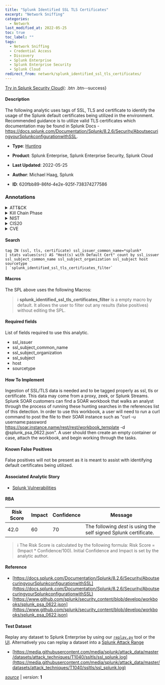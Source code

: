 ```yaml
---
title: "Splunk Identified SSL TLS Certificates"
excerpt: "Network Sniffing"
categories:
  - Network
last_modified_at: 2022-05-25
toc: true
toc_label: ""
tags:
  - Network Sniffing
  - Credential Access
  - Discovery
  - Splunk Enterprise
  - Splunk Enterprise Security
  - Splunk Cloud
redirect_from: network/splunk_identified_ssl_tls_certificates/
---
```




[Try in Splunk Security Cloud](https://www.splunk.com/en_us/cyber-security.html){: .btn .btn--success}

#### Description

The following analytic uses tags of SSL, TLS and certificate to identify the usage of the Splunk default certificates being utilized in the environment. Recommended guidance is to utilize valid TLS certificates which documentation may be found in Splunk Docs - https://docs.splunk.com/Documentation/Splunk/8.2.6/Security/AboutsecuringyourSplunkconfigurationwithSSL.

- **Type**: [Hunting](https://github.com/splunk/security_content/wiki/Detection-Analytic-Types)
- **Product**: Splunk Enterprise, Splunk Enterprise Security, Splunk Cloud

- **Last Updated**: 2022-05-25
- **Author**: Michael Haag, Splunk
- **ID**: 620fbb89-86fd-4e2e-925f-738374277586

### Annotations
<details>
  <summary>ATT&CK</summary>

<div markdown="1">

#### [ATT&CK](https://attack.mitre.org/)

| ID          | Technique   | Tactic         |
| ----------- | ----------- |--------------- |
| [T1040](https://attack.mitre.org/techniques/T1040/) | Network Sniffing | Credential Access, Discovery |

</div>
</details>


<details>
  <summary>Kill Chain Phase</summary>

<div markdown="1">

* Reconnaissance


</div>
</details>


<details>
  <summary>NIST</summary>

<div markdown="1">

* DE.CM



</div>
</details>

<details>
  <summary>CIS20</summary>

<div markdown="1">

* CIS 3
* CIS 5
* CIS 16



</div>
</details>

<details>
  <summary>CVE</summary>

<div markdown="1">


</div>
</details>


#### Search

```
tag IN (ssl, tls, certificate) ssl_issuer_common_name=*splunk* 
| stats values(src) AS "Host(s) with Default Cert" count by ssl_issuer ssl_subject_common_name ssl_subject_organization ssl_subject host sourcetype 
| `splunk_identified_ssl_tls_certificates_filter`
```

#### Macros
The SPL above uses the following Macros:

> :information_source:
> **splunk_identified_ssl_tls_certificates_filter** is a empty macro by default. It allows the user to filter out any results (false positives) without editing the SPL.



#### Required fields
List of fields required to use this analytic.
* ssl_issuer
* ssl_subject_common_name
* ssl_subject_organization
* ssl_subject
* host
* sourcetype



#### How To Implement
Ingestion of SSL/TLS data is needed and to be tagged properly as ssl, tls or certificate. This data may come from a proxy, zeek, or Splunk Streams. Splunk SOAR customers can find a SOAR workbook that walks an analyst through the process of running these hunting searches in the references list of this detection. In order to use this workbook, a user will need to run a curl command to post the file to their SOAR instance such as &#34;curl -u username:password https://soar.instance.name/rest/rest/workbook_template -d @splunk_psa_0622.json&#34;. A user should then create an empty container or case, attach the workbook, and begin working through the tasks.
#### Known False Positives
False positives will not be present as it is meant to assist with identifying default certificates being utilized.

#### Associated Analytic Story
* [Splunk Vulnerabilities](/stories/splunk_vulnerabilities)




#### RBA

| Risk Score  | Impact      | Confidence   | Message      |
| ----------- | ----------- |--------------|--------------|
| 42.0 | 60 | 70 | The following $dest$ is using the self signed Splunk certificate. |


> :information_source:
> The Risk Score is calculated by the following formula: Risk Score = (Impact * Confidence/100). Initial Confidence and Impact is set by the analytic author.


#### Reference

* [https://docs.splunk.com/Documentation/Splunk/8.2.6/Security/AboutsecuringyourSplunkconfigurationwithSSL](https://docs.splunk.com/Documentation/Splunk/8.2.6/Security/AboutsecuringyourSplunkconfigurationwithSSL)
* [https://www.github.com/splunk/security_content/blob/develop/workbooks/splunk_psa_0622.json](https://www.github.com/splunk/security_content/blob/develop/workbooks/splunk_psa_0622.json)



#### Test Dataset
Replay any dataset to Splunk Enterprise by using our [`replay.py`](https://github.com/splunk/attack_data#using-replaypy) tool or the [UI](https://github.com/splunk/attack_data#using-ui).
Alternatively you can replay a dataset into a [Splunk Attack Range](https://github.com/splunk/attack_range#replay-dumps-into-attack-range-splunk-server)

* [https://media.githubusercontent.com/media/splunk/attack_data/master/datasets/attack_techniques/T1040/ssltls/ssl_splunk.log](https://media.githubusercontent.com/media/splunk/attack_data/master/datasets/attack_techniques/T1040/ssltls/ssl_splunk.log)



[*source*](https://github.com/splunk/security_content/tree/develop/detections/network/splunk_identified_ssl_tls_certificates.yml) \| *version*: **1**